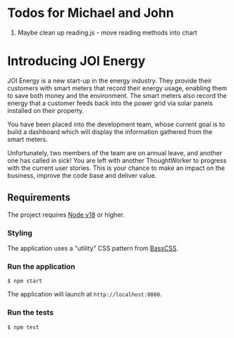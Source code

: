 # Todos for Michael and John
1. Maybe clean up reading.js - move reading methods into chart

# Introducing JOI Energy

JOI Energy is a new start-up in the energy industry. They provide their customers with smart meters that record their
energy usage, enabling them to save both money and the environment. The smart meters also record the energy that
a customer feeds back into the power grid via solar panels installed on their property.

You have been placed into the development team, whose current goal is to build a dashboard which will display the information gathered from the smart meters.

Unfortunately, two members of the team are on annual leave, and another one has called in sick! You are left with
another ThoughtWorker to progress with the current user stories. This is your chance to make an impact on the business, improve the code base and deliver value.

## Requirements

The project requires [Node v18](https://nodejs.org/en/download/) or higher.

### Styling

The application uses a "utility" CSS pattern from [BassCSS](https://basscss.com/).

### Run the application

```console
$ npm start
```

The application will launch at `http://localhost:8080`.

### Run the tests

```console
$ npm test
```
